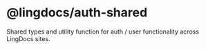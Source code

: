 # @lingdocs/auth-shared

Shared types and utility function for auth / user functionality across LingDocs sites.

